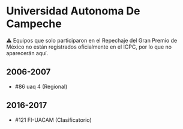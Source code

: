 # Universidad Autonoma De Campeche

:warning: Equipos que solo participaron en el Repechaje del Gran Premio de México no están registrados oficialmente en el ICPC, por lo que no aparecerán aquí.

## 2006-2007

- #86 uaq 4 (Regional)

## 2016-2017

- #121 FI-UACAM (Clasificatorio)


